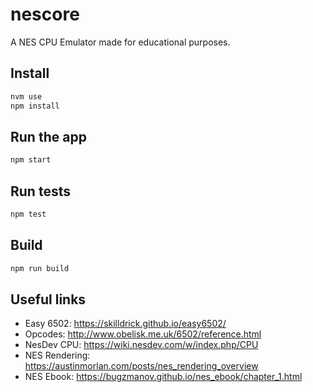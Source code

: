 # nescore

A NES CPU Emulator made for educational purposes.

## Install

```bash
nvm use
npm install
```

## Run the app

```bash
npm start
```

## Run tests

```bash
npm test
```

## Build

```bash
npm run build
```

## Useful links

- Easy 6502: https://skilldrick.github.io/easy6502/
- Opcodes: http://www.obelisk.me.uk/6502/reference.html
- NesDev CPU: https://wiki.nesdev.com/w/index.php/CPU
- NES Rendering: https://austinmorlan.com/posts/nes_rendering_overview
- NES Ebook: https://bugzmanov.github.io/nes_ebook/chapter_1.html
